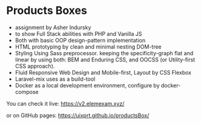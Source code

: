 # Products Boxes

- assignment by Asher Indursky
- to show Full Stack abilities with PHP and Vanilla JS
- Both with basic OOP design-pattern implementation
- HTML prototyping by clean and minimal nesting DOM-tree
- Styling Using Sass preprocessor. keeping the specificity-graph flat and linear by using both: BEM and Enduring CSS, and OOCSS (or Utility-first CSS approach).
- Fluid Responsive Web Design and Mobile-first, Layout by CSS Flexbox 
- Laravel-mix uses as a build-tool
- Docker as a local development environment, configure by docker-compose

You can check it live:
https://v2.elemexam.xyz/

or on GitHub pages:
https://uixprt.github.io/productsBox/
